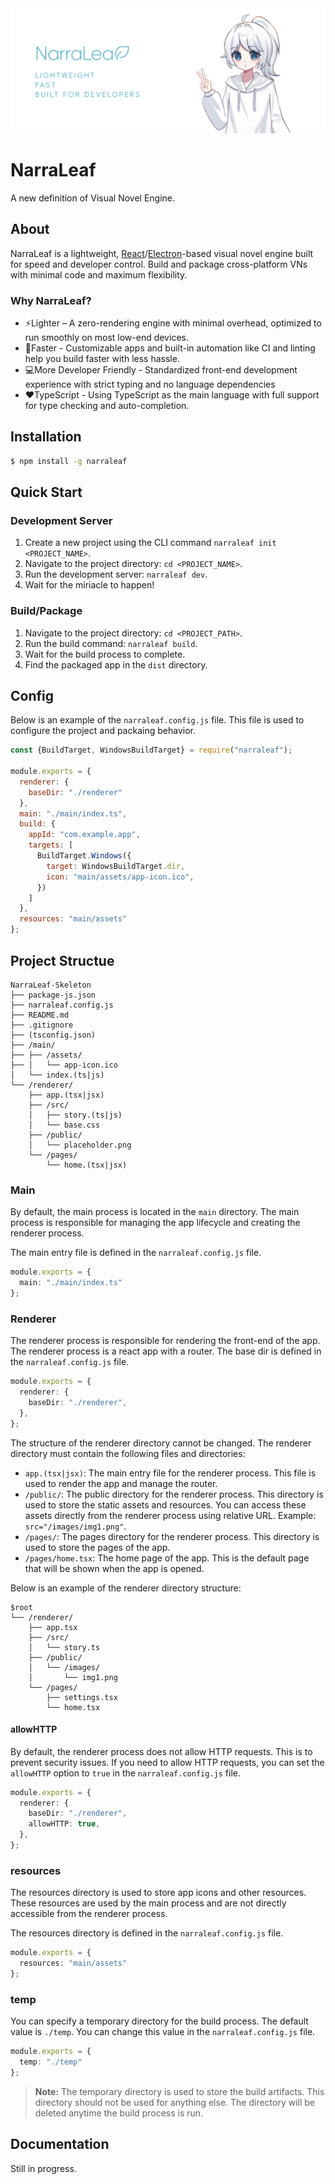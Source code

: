 <picture>
  <source media="(prefers-color-scheme: dark)" srcset="https://raw.githubusercontent.com/NarraLeaf/.github/refs/heads/master/doc/banner-md-transparent.png">
  <source media="(prefers-color-scheme: light)" srcset="https://raw.githubusercontent.com/NarraLeaf/.github/refs/heads/master/doc/banner-md-light.png">
  <img alt="Fallback image description" src="https://raw.githubusercontent.com/NarraLeaf/.github/refs/heads/master/doc/banner-md-light.png">
</picture>

# NarraLeaf

A new definition of Visual Novel Engine.

## About

NarraLeaf is a lightweight, [React](https://react.dev/)/[Electron](https://electronjs.org/)-based visual novel engine built for speed and developer control. Build and package cross-platform VNs with minimal code and maximum flexibility.

### Why NarraLeaf?

- ⚡Lighter – A zero-rendering engine with minimal overhead, optimized to run smoothly on most low-end devices.
- 🔧Faster - Customizable apps and built-in automation like CI and linting help you build faster with less hassle.
- 💻More Developer Friendly - Standardized front-end development experience with strict typing and no language dependencies
- ❤️TypeScript - Using TypeScript as the main language with full support for type checking and auto-completion.

## Installation

```bash
$ npm install -g narraleaf
```

## Quick Start

### Development Server

1. Create a new project using the CLI command `narraleaf init <PROJECT_NAME>`.
2. Navigate to the project directory: `cd <PROJECT_NAME>`.
3. Run the development server: `narraleaf dev`.
4. Wait for the miriacle to happen!

### Build/Package

1. Navigate to the project directory: `cd <PROJECT_PATH>`.
2. Run the build command: `narraleaf build`.
3. Wait for the build process to complete.
4. Find the packaged app in the `dist` directory.

## Config

Below is an example of the `narraleaf.config.js` file. This file is used to configure the project and packaing behavior.

```javascript
const {BuildTarget, WindowsBuildTarget} = require("narraleaf");

module.exports = {
  renderer: {
    baseDir: "./renderer"
  },
  main: "./main/index.ts",
  build: {
    appId: "com.example.app",
    targets: [
      BuildTarget.Windows({
        target: WindowsBuildTarget.dir,
        icon: "main/assets/app-icon.ico",
      })
    ]
  },
  resources: "main/assets"
};
```

## Project Structue

```
NarraLeaf-Skeleton
├── package-js.json
├── narraleaf.config.js
├── README.md
├── .gitignore
├── (tsconfig.json)
├── /main/
├── ├── /assets/
├── │   └── app-icon.ico
│   └── index.(ts|js)
└── /renderer/
    ├── app.(tsx|jsx)
    ├── /src/
    │   ├── story.(ts|js)
    │   └── base.css
    ├── /public/
    │   └── placeholder.png
    └── /pages/
        └── home.(tsx|jsx)
```

### Main

By default, the main process is located in the `main` directory. The main process is responsible for managing the app lifecycle and creating the renderer process.

The main entry file is defined in the `narraleaf.config.js` file.  
```typescript
module.exports = {
  main: "./main/index.ts"
};
```

### Renderer

The renderer process is responsible for rendering the front-end of the app. The renderer process is a react app with a router. The base dir is defined in the `narraleaf.config.js` file.  
```typescript
module.exports = {
  renderer: {
    baseDir: "./renderer",
  },
};
```

The structure of the renderer directory cannot be changed. The renderer directory must contain the following files and directories:
- `app.(tsx|jsx)`: The main entry file for the renderer process. This file is used to render the app and manage the router.
- `/public/`: The public directory for the renderer process. This directory is used to store the static assets and resources. You can access these assets directly from the renderer process using relative URL. Example: `src="/images/img1.png"`.
- `/pages/`: The pages directory for the renderer process. This directory is used to store the pages of the app.
- `/pages/home.tsx`: The home page of the app. This is the default page that will be shown when the app is opened.

Below is an example of the renderer directory structure:

```
$root
└── /renderer/
    ├── app.tsx
    ├── /src/
    │   └── story.ts
    ├── /public/
    │   └── /images/
    │       └── img1.png
    └── /pages/
        ├── settings.tsx
        └── home.tsx
```

#### allowHTTP

By default, the renderer process does not allow HTTP requests. This is to prevent security issues. If you need to allow HTTP requests, you can set the `allowHTTP` option to `true` in the `narraleaf.config.js` file.  
```typescript
module.exports = {
  renderer: {
    baseDir: "./renderer",
    allowHTTP: true,
  },
};
```

### resources

The resources directory is used to store app icons and other resources. These resources are used by the main process and are not directly accessible from the renderer process.

The resources directory is defined in the `narraleaf.config.js` file.  
```typescript
module.exports = {
  resources: "main/assets"
};
```

### temp

You can specify a temporary directory for the build process. The default value is `./temp`. You can change this value in the `narraleaf.config.js` file.  
```typescript
module.exports = {
  temp: "./temp"
};
```

> **Note:** The temporary directory is used to store the build artifacts. This directory should not be used for anything else. The directory will be deleted anytime the build process is run.

## Documentation

Still in progress.

